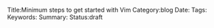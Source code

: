 Title:Minimum steps to get started with Vim
Category:blog 
Date:
Tags:
Keywords:
Summary:
Status:draft
